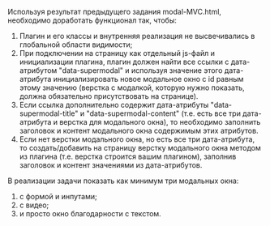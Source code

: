Используя результат предыдущего задания modal-MVC.html, необходимо доработать функционал так, чтобы: 

1. Плагин и его классы и внутренняя реализация не высвечивались в глобальной области видимости;
2. При подключении на страницу как отдельный js-файл и инициализации плагина, плагин должен найти все ссылки с дата-атрибутом "data-supermodal" и используя значение этого дата-атрибута инициализировать новое модальное окно с id равным этому значению (верстка с модалкой, которую нужно показать, должна обязательно присутствовать на странице).
3. Если ссылка дополнительно содержит дата-атрибуты "data-supermodal-title" и "data-supermodal-content" (т.е. есть все три дата-атрибута и верстка для модального окна), то необходимо заполнить заголовок и контент модального окна содержимым этих атрибутов.
4. Если нет верстки модального окна, но есть все три дата-атрибута, то создать/добавить на страницу верстку модального окна методом из плагина (т.е. верстка строится вашим плагином), заполнив заголовок и контент значениями из дата-атрибутов.

В реализации задачи показать как минимум три модальных окна:
1. с формой и инпутами;
2. с видео;
3. и просто окно благодарности с текстом.

